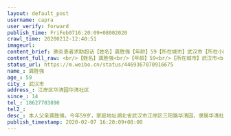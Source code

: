```yaml
---
layout: default_post
username: capra
user_verify: forward
publish_time: FriFeb0716:20:09+08002020
crawl_time: 20200212-12:40:51
imageurl: 
content_brief: 肺炎患者求助超话【姓名】龚胜强【年龄】59【所在城市】武汉市【所在小区、社区】江岸区华清园华清社区【患病时间】14【联系方式】18627703890【其他紧急联系人】【病情描述】本人父亲：龚胜强，今年59岁，家庭地址: 湖北省武汉市江岸区三阳路华清园，隶属华清社区。1月25日低烧37.5℃，由 ...全文
content_full_raw: <br/>【姓名】龚胜强<br/>【年龄】59<br/>【所在城市】武汉市<br/>【所在小区、社区】江岸区华清园华清社区<br/>【患病时间】14<br/>【联系方式】18627703890<br/>【其他紧急联系人】<br/>【病情描述】本人父亲：龚胜强，今年59岁，家庭地址:湖北省武汉市江岸区三阳路华清园，隶属华清社区。1月25日低烧37.5℃，由于武汉当时医疗资源及其匮乏，政府倡导轻症者可自行居家隔离，父亲平时身体体质良好，无慢性病，决定在家自行吃药隔离。但2月2号起病情开始恶化，出现昏睡，无食欲，乏力，呼吸困难。2月4日去中医医院拍CT，显示双肺感染性病灶。2月4号晚上6点拨打120送至协和医院抢救，因为没有确诊只开了消炎针在门诊吸氧打针，治疗结束已到凌晨1点，没有车回家两位老人在没有空调寒冷的门诊大厅坐了一夜导致病情加重，5号早上自己在协和排队做了核酸检测，6号中午收到新型冠状病毒肺炎确诊通知。出了结果之后第一时间联系了街道社区，但一直迟迟没有床位提供，目前也没有任何机构能够给予救治与帮助。父亲如今已无法正常进食，无自理能力，呼吸困难，腹泻胸闷，无法离开氧气，不知道还能支撑几天。市长热线、疫情专线、卫健委、人民日报记者、各大媒体均有联系，均无果。目前一直在照顾我父亲有心脏病史的母亲也已经开始出现发烧，乏力，心慌胸闷的症状，为了保护我不让我感染一直强撑着虚弱的身体带着我父亲去看病吸氧打针自救，我本人于2016年育有一子，存活13天不幸夭折。2020年1月，很幸运再次育有一女，还在母乳期，目前很健康，我不想我的女儿刚生下不久就没有了外公外婆，我父亲再不立即入院接受治疗不知道还能撑几天，再这样下去我的母亲症状也越来越严重，到时候我不得不去照顾他们，那个时候我仅2个月大的孩子又该怎么办？请大家帮帮忙我，感谢好心人的转发，谢谢你们！如有床位请联系我，联系人龚慧：186 2770 3890。
status_url: https://m.weibo.cn/status/4469367070916675
name_: 龚胜强
age_: 59
city_: 武汉市
address_: 江岸区华清园华清社区
since_: 14
tel_: 18627703890
tel2_: 
desc_: 本人父亲龚胜强，今年59岁，家庭地址湖北省武汉市江岸区三阳路华清园，隶属华清社区。1月25日低烧37.5℃，由于武汉当时医疗资源及其匮乏，政府倡导轻症者可自行居家隔离，父亲平时身体体质良好，无慢性病，决定在家自行吃药隔离。但2月2号起病情开始恶化，出现昏睡，无食欲，乏力，呼吸困难。2月4日去中医医院拍CT，显示双肺感染性病灶。2月4号晚上6点拨打120送至协和医院抢救，因为没有确诊只开了消炎针在门诊吸氧打针，治疗结束已到凌晨1点，没有车回家两位老人在没有空调寒冷的门诊大厅坐了一夜导致病情加重，5号早上自己在协和排队做了核酸检测，6号中午收到新型冠状病毒肺炎确诊通知。出了结果之后第一时间联系了街道社区，但一直迟迟没有床位提供，目前也没有任何机构能够给予救治与帮助。父亲如今已无法正常进食，无自理能力，呼吸困难，腹泻胸闷，无法离开氧气，不知道还能支撑几天。市长热线、疫情专线、卫健委、人民日报记者、各大媒体均有联系，均无果。目前一直在照顾我父亲有心脏病史的母亲也已经开始出现发烧，乏力，心慌胸闷的症状，为了保护我不让我感染一直强撑着虚弱的身体带着我父亲去看病吸氧打针自救，我本人于2016年育有一子，存活13天不幸夭折。2020年1月，很幸运再次育有一女，还在母乳期，目前很健康，我不想我的女儿刚生下不久就没有了外公外婆，我父亲再不立即入院接受治疗不知道还能撑几天，再这样下去我的母亲症状也越来越严重，到时候我不得不去照顾他们，那个时候我仅2个月大的孩子又该怎么办？请大家帮帮忙我，感谢好心人的转发，谢谢你们！如有床位请联系我，联系人龚慧186 2770 3890。
publish_timestamp: 2020-02-07 16:20:09+08:00
---
```

